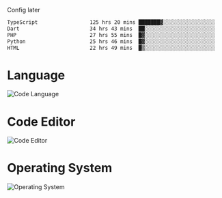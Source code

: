 <!-- ## Hi there 👋 -->
Config later

<!--
**rickrck/rickrck** is a ✨ _special_ ✨ repository because its `README.md` (this file) appears on your GitHub profile.

Here are some ideas to get you started:

- 🔭 I’m currently working on ...
- 🌱 I’m currently learning ...
- 👯 I’m looking to collaborate on ...
- 🤔 I’m looking for help with ...
- 💬 Ask me about ...
- 📫 How to reach me: ...
- 😄 Pronouns: ...
- ⚡ Fun fact: ...
-->

<!--START_SECTION:waka-->

```txt
TypeScript                 125 hrs 20 mins ███████▓░░░░░░░░░░░░░░░░░   30.16 %
Dart                       34 hrs 43 mins  ██░░░░░░░░░░░░░░░░░░░░░░░   08.36 %
PHP                        27 hrs 55 mins  █▓░░░░░░░░░░░░░░░░░░░░░░░   06.72 %
Python                     25 hrs 46 mins  █▓░░░░░░░░░░░░░░░░░░░░░░░   06.20 %
HTML                       22 hrs 49 mins  █▒░░░░░░░░░░░░░░░░░░░░░░░   05.49 %
```

<!--END_SECTION:waka-->

# Language
![Code Language](https://wakatime.com/share/@Rie/857855bd-8826-4360-bd0b-30668e651616.svg)

# Code Editor
![Code Editor](https://wakatime.com/share/@Rie/630d1d98-3d54-4afd-a23d-fa79134fc528.svg)

# Operating System
![Operating System](https://wakatime.com/share/@Rie/a7b1eb7d-159b-4b03-8226-3a05ad998782.svg)
